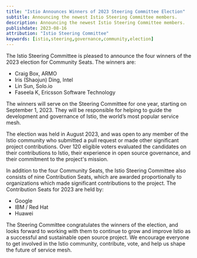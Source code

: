 ```yaml
---
title: "Istio Announces Winners of 2023 Steering Committee Election"
subtitle: Announcing the newest Istio Steering Committee members.
description: Announcing the newest Istio Steering Committee members.
publishdate: 2023-08-16
attribution: "Istio Steering Committee"
keywords: [istio,steering,governance,community,election]
---
```


The Istio Steering Committee is pleased to announce the four winners of the 2023 election for Community Seats. The winners are:
- Craig Box, ARMO
- Iris (Shaojun) Ding, Intel
- Lin Sun, Solo.io
- Faseela K, Ericsson Software Technology

The winners will serve on the Steering Committee for one year, starting on September 1, 2023. They will be responsible for helping to guide the development and governance of Istio, the world’s most popular service mesh.

The election was held in August 2023, and was open to any member of the Istio community who submitted a pull request or made other significant project contributions. Over 120 eligible voters evaluated the candidates on their contributions to Istio, their experience in open source governance, and their commitment to the project's mission.

In addition to the four Community Seats, the Istio Steering Committee also consists of nine Contribution Seats, which are awarded proportionally to organizations which made significant contributions to the project. The Contribution Seats for 2023 are held by:
- Google
- IBM / Red Hat
- Huawei

The Steering Committee congratulates the winners of the election, and looks forward to working with them to continue to grow and improve Istio as a successful and sustainable open source project. We encourage everyone to get involved in the Istio community, contribute, vote, and help us shape the future of service mesh.
